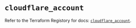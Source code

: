 # `cloudflare_account`

Refer to the Terraform Registory for docs: [`cloudflare_account`](https://registry.terraform.io/providers/cloudflare/cloudflare/4.4.0/docs/resources/account).
